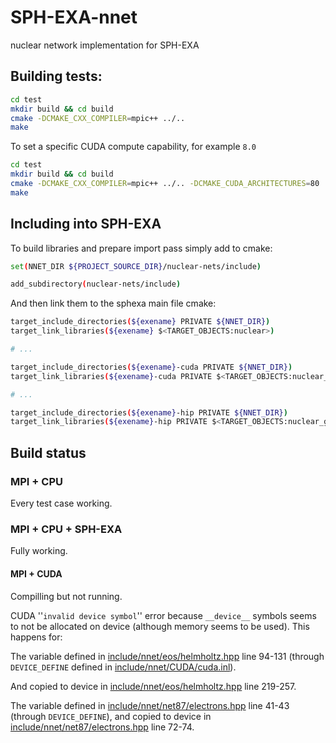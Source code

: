 # SPH-EXA-nnet
nuclear network implementation for SPH-EXA

## Building tests:

```bash
cd test
mkdir build && cd build
cmake -DCMAKE_CXX_COMPILER=mpic++ ../..
make
```

To set a specific CUDA compute capability, for example `8.0`

```bash
cd test
mkdir build && cd build
cmake -DCMAKE_CXX_COMPILER=mpic++ ../.. -DCMAKE_CUDA_ARCHITECTURES=80
make
```

## Including into SPH-EXA

To build libraries and prepare import pass simply add to cmake:

```bash
set(NNET_DIR ${PROJECT_SOURCE_DIR}/nuclear-nets/include)

add_subdirectory(nuclear-nets/include)
```

And then link them to the sphexa main file cmake:

```bash
target_include_directories(${exename} PRIVATE ${NNET_DIR})
target_link_libraries(${exename} $<TARGET_OBJECTS:nuclear>)

# ...

target_include_directories(${exename}-cuda PRIVATE ${NNET_DIR})
target_link_libraries(${exename}-cuda PRIVATE $<TARGET_OBJECTS:nuclear_gpu> $<TARGET_OBJECTS:nuclear_net_gpu>)

# ...

target_include_directories(${exename}-hip PRIVATE ${NNET_DIR})
target_link_libraries(${exename}-hip PRIVATE $<TARGET_OBJECTS:nuclear_gpu> $<TARGET_OBJECTS:nuclear_net_gpu>)
```

## Build status

### MPI + CPU

Every test case working.

### MPI + CPU + SPH-EXA

Fully working.

#### MPI + CUDA

Compilling but not running.

CUDA ''`invalid device symbol`'' error because `__device__` symbols seems to not be allocated on device (although memory seems to be used). This happens for:

The variable defined in [include/nnet/eos/helmholtz.hpp](./include/nnet/eos/helmholtz.hpp) line 94-131 (through `DEVICE_DEFINE` defined in [include/nnet/CUDA/cuda.inl](./include/nnet/CUDA/cuda.inl)).

And copied to device in [include/nnet/eos/helmholtz.hpp](./include/nnet/eos/helmholtz.hpp) line 219-257.

The variable defined in [include/nnet/net87/electrons.hpp](./include/nnet/net87/electrons.hpp) line 41-43 (through `DEVICE_DEFINE`), and copied to device in [include/nnet/net87/electrons.hpp](./include/nnet/net87/electrons.hpp) line 72-74.